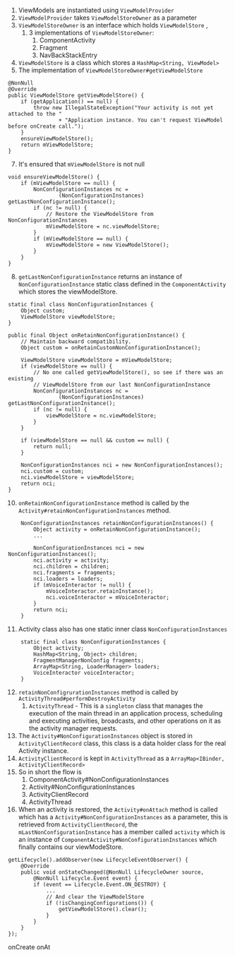 1. ViewModels are instantiated using `ViewModelProvider`
2. `ViewModelProvider` takes `ViewModelStoreOwner` as a parameter
4. `ViewModelStoreOwner` is an interface which holds `ViewModelStore` ,
	1. 3 implementations of `ViewModelStoreOwner`:
		1. ComponentActivity
		2. Fragment
		3. NavBackStackEntry
5. `ViewModelStore` is  a class which stores a `HashMap<String, ViewModel>`
6. The implementation of `ViewModelStoreOwner#getViewModelStore`
```
@NonNull
@Override
public ViewModelStore getViewModelStore() {
    if (getApplication() == null) {
        throw new IllegalStateException("Your activity is not yet attached to the "
                + "Application instance. You can't request ViewModel before onCreate call.");
    }
    ensureViewModelStore();
    return mViewModelStore;
}
```

7. It's ensured that `mViewModelStore` is not null 
```
void ensureViewModelStore() {
    if (mViewModelStore == null) {
        NonConfigurationInstances nc =
                (NonConfigurationInstances) getLastNonConfigurationInstance();
        if (nc != null) {
            // Restore the ViewModelStore from NonConfigurationInstances
            mViewModelStore = nc.viewModelStore;
        }
        if (mViewModelStore == null) {
            mViewModelStore = new ViewModelStore();
        }
    }
}
```

8. `getLastNonConfigurationInstance` returns an instance of `NonConfigurationInstance` static class defined in the `ComponentActivity` which stores the viewModelStore.
```
static final class NonConfigurationInstances {
    Object custom;
    ViewModelStore viewModelStore;
}
``` 

```
public final Object onRetainNonConfigurationInstance() {
    // Maintain backward compatibility.
    Object custom = onRetainCustomNonConfigurationInstance();

    ViewModelStore viewModelStore = mViewModelStore;
    if (viewModelStore == null) {
        // No one called getViewModelStore(), so see if there was an existing
        // ViewModelStore from our last NonConfigurationInstance
        NonConfigurationInstances nc =
                (NonConfigurationInstances) getLastNonConfigurationInstance();
        if (nc != null) {
            viewModelStore = nc.viewModelStore;
        }
    }

    if (viewModelStore == null && custom == null) {
        return null;
    }

    NonConfigurationInstances nci = new NonConfigurationInstances();
    nci.custom = custom;
    nci.viewModelStore = viewModelStore;
    return nci;
}
```
10. `onRetainNonConfigurationInstance` method is called by the  `Activity#retainNonConfigurationInstances` method.
```
    NonConfigurationInstances retainNonConfigurationInstances() {
        Object activity = onRetainNonConfigurationInstance();
        ...

        NonConfigurationInstances nci = new NonConfigurationInstances();
        nci.activity = activity;
        nci.children = children;
        nci.fragments = fragments;
        nci.loaders = loaders;
        if (mVoiceInteractor != null) {
            mVoiceInteractor.retainInstance();
            nci.voiceInteractor = mVoiceInteractor;
        }
        return nci;
    }
```
11. Activity class also has one static inner class `NonConfigurationInstances` 
```
    static final class NonConfigurationInstances {
        Object activity;
        HashMap<String, Object> children;
        FragmentManagerNonConfig fragments;
        ArrayMap<String, LoaderManager> loaders;
        VoiceInteractor voiceInteractor;
    }
```
12. `retainNonConfigrurationInstances` method is called by `ActivityThread#performDestroyActivity`
	1. `ActivityThread` - This is a `singleton` class that manages the execution of the main thread in an application process, scheduling and executing activities, broadcasts, and other operations on it as the activity manager requests.
13. The `Activity#NonConfigurationInstances` object is stored in `ActivityClientRecord` class, this class is a data holder class for the real Activity instance.
14. `ActivityClientRecord` is kept in `ActivityThread` as a `ArrayMap<IBinder, ActivityClientRecord>`
15. So in short the flow is 
	1. ComponentActivity#NonConfigurationInstances 
	2. Activity#NonConfigurationInstances
	3. ActivityClientRecord
	4. ActivityThread
16. When an activity is restored, the `Activity#onAttach` method is called which has a `Activity#NonConfigurationInstances` as a parameter, this is retrieved from `ActivityClientRecord`, the `mLastNonConfigurationInstance` has a member called `activity` which is an instance of `ComponentActivity#NonConfigurationInstances` which finally contains our viewModeStore.

```
getLifecycle().addObserver(new LifecycleEventObserver() {
    @Override
    public void onStateChanged(@NonNull LifecycleOwner source,
        @NonNull Lifecycle.Event event) {
        if (event == Lifecycle.Event.ON_DESTROY) {
            ...
            // And clear the ViewModelStore
            if (!isChangingConfigurations()) {
                getViewModelStore().clear();
            }
        }
    }
});
```
onCreate
onAt
